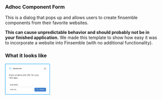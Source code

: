 ### Adhoc Component Form

This is a dialog that pops up and allows users to create finsemble components from their favorite websites.

**This can cause unpredictable behavior and should probably not be in your finished application.** We made this template to show how easy it was to incorporate a website into Finsemble (with no additional functionality).

### What it looks like
<img src="screenshot.png" height="100">
